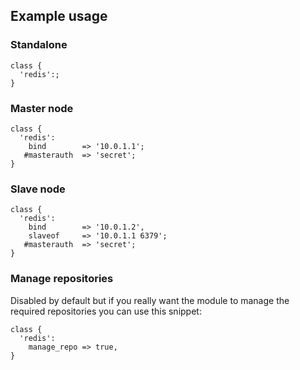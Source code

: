 ## Example usage

### Standalone

    class {
      'redis':;
    }

### Master node

    class {
      'redis':
        bind        => '10.0.1.1';
       #masterauth  => 'secret';
    }

### Slave node

    class {
      'redis':
        bind        => '10.0.1.2',
        slaveof     => '10.0.1.1 6379';
       #masterauth  => 'secret';
    }

### Manage repositories

Disabled by default but if you really want the module to manage the required 
repositories you can use this snippet:

    class {
      'redis':
        manage_repo => true,
    }

